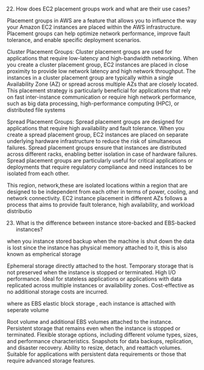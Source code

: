 
22. How does EC2 placement groups work and what are their use cases?

Placement groups in AWS are a feature that allows you to influence the way your Amazon EC2 instances are placed within the AWS infrastructure. Placement groups can help optimize network performance, improve fault tolerance, and enable specific deployment scenarios.

Cluster Placement Groups: Cluster placement groups are used for applications that require low-latency and high-bandwidth networking. When you create a cluster placement group, EC2 instances are placed in close proximity to provide low network latency and high network throughput. The instances in a cluster placement group are typically within a single Availability Zone (AZ) or spread across multiple AZs that are closely located. This placement strategy is particularly beneficial for applications that rely on fast inter-instance communication or require high network performance, such as big data processing, high-performance computing (HPC), or distributed file systems


Spread Placement Groups: Spread placement groups are designed for applications that require high availability and fault tolerance. When you create a spread placement group, EC2 instances are placed on separate underlying hardware infrastructure to reduce the risk of simultaneous failures. Spread placement groups ensure that instances are distributed across different racks, enabling better isolation in case of hardware failures. Spread placement groups are particularly useful for critical applications or deployments that require regulatory compliance and need instances to be isolated from each other.


This region, network,these are isolated locations within a region that are designed to be independent from each other in terms of power, cooling, and network connectivity. EC2 instance placement in different AZs follows a process that aims to provide fault tolerance, high availability, and workload distributio


23. What is the difference between instance store-backed and EBS-backed instances?

when you instance stored backup when the machine is shut down the data is  lost since the instance has physical memory attached to it, this is also known as empherical storage


Ephemeral storage directly attached to the host.
Temporary storage that is not preserved when the instance is stopped or terminated.
High I/O performance.
Ideal for stateless applications or applications with data replicated across multiple instances or availability zones.
Cost-effective as no additional storage costs are incurred.


where as EBS elastic block storage , each instance is attached with seperate volume

Root volume and additional EBS volumes attached to the instance.
Persistent storage that remains even when the instance is stopped or terminated.
Flexible storage options, including different volume types, sizes, and performance characteristics.
Snapshots for data backups, replication, and disaster recovery.
Ability to resize, detach, and reattach volumes.
Suitable for applications with persistent data requirements or those that require advanced storage features.

